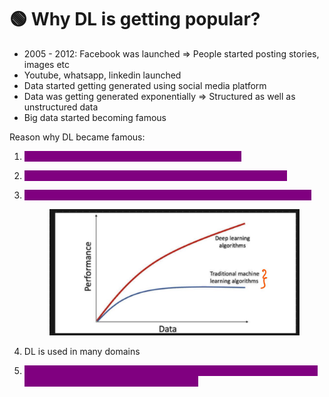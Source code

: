 # 🟢 Why DL is getting popular?

* 2005 - 2012: Facebook was launched ⇒ People started posting stories, images etc
* Youtube, whatsapp, linkedin launched
* Data started getting generated using social media platform
* Data was getting generated exponentially ⇒  Structured as well as unstructured data
* Big data started becoming famous



Reason why DL became famous:

1. <mark style="color:purple;background-color:purple;">**Hardware requirements ⇒ GPUs cost is decreasing**</mark>
2. <mark style="color:purple;background-color:purple;">**Huge amount of data is generated ⇒  DL models performs well**</mark>
3.  <mark style="color:purple;background-color:purple;">**New DL algorithm is able to give better performance with huge data**</mark>

    <figure><img src=".gitbook/assets/image (1) (1).png" alt=""><figcaption></figcaption></figure>
4. DL is used in many domains
5. <mark style="color:purple;background-color:purple;">**Opensource frameworks like tensorflow, pytorch ⇒  good community support and more research continuously**</mark>
